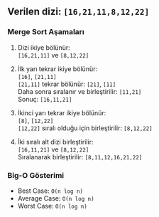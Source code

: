 ## Verilen dizi: `[16,21,11,8,12,22]`

### Merge Sort Aşamaları

1. Dizi ikiye bölünür:  
   `[16,21,11]` ve `[8,12,22]`

2. İlk yarı tekrar ikiye bölünür:  
   `[16]`, `[21,11]`  
   `[21,11]` tekrar bölünür: `[21]`, `[11]`  
   Daha sonra sıralanır ve birleştirilir: `[11,21]`  
   Sonuç: `[16,11,21]`

3. İkinci yarı tekrar ikiye bölünür:  
   `[8]`, `[12,22]`  
   `[12,22]` sıralı olduğu için birleştirilir: `[8,12,22]`

4. İki sıralı alt dizi birleştirilir:  
   `[16,11,21]` ve `[8,12,22]`  
   Sıralanarak birleştirilir: `[8,11,12,16,21,22]`

### Big-O Gösterimi

- Best Case: `O(n log n)`
- Average Case: `O(n log n)`
- Worst Case: `O(n log n)`
